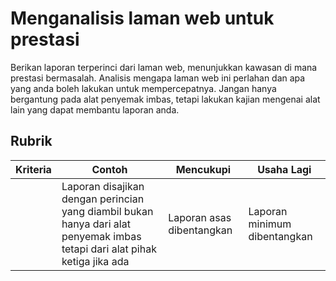 # Menganalisis laman web untuk prestasi

Berikan laporan terperinci dari laman web, menunjukkan kawasan di mana prestasi bermasalah. Analisis mengapa laman web ini perlahan dan apa yang anda boleh lakukan untuk mempercepatnya. Jangan hanya bergantung pada alat penyemak imbas, tetapi lakukan kajian mengenai alat lain yang dapat membantu laporan anda.

## Rubrik

| Kriteria | Contoh                                                                                                  | Mencukupi                    | Usaha Lagi             |
| -------- | ---------------------------------------------------------------------------------------------------------- | --------------------------- | ----------------------------- |
|          | Laporan disajikan dengan perincian yang diambil bukan hanya dari alat penyemak imbas tetapi dari alat pihak ketiga jika ada | Laporan asas dibentangkan | Laporan minimum dibentangkan |
